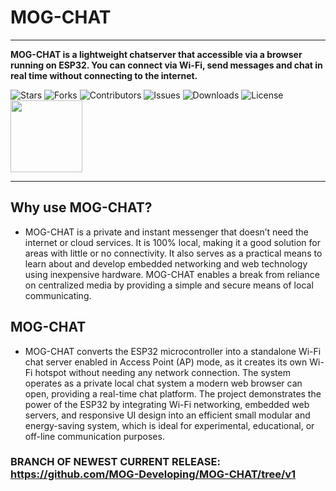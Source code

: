 # MOG-CHAT
---
**MOG-CHAT is a lightweight chatserver that accessible via a browser running on ESP32. You can connect via Wi-Fi, send messages and chat in real time without connecting to the internet.**

![Stars](https://img.shields.io/github/stars/MOG-Developing/MOG-CHAT?style=social) ![Forks](https://img.shields.io/github/forks/MOG-Developing/MOG-CHAT?style=social) ![Contributors](https://img.shields.io/github/contributors/MOG-Developing/MOG-CHAT) ![Issues](https://img.shields.io/github/issues/MOG-Developing/MOG-CHAT) ![Downloads](https://img.shields.io/github/downloads/MOG-Developing/MOG-CHAT/total) ![License](https://img.shields.io/github/license/MOG-Developing/MOG-CHAT)
<img src="https://github.com/user-attachments/assets/96a6dbb6-b029-43dd-9dbb-548c1155ee85" width="115" />

---

## Why use MOG-CHAT?
- MOG-CHAT is a private and instant messenger that doesn’t need the internet or cloud services. It is 100% local, making it a good solution for areas with little or no connectivity. It also serves as a practical means to learn about and develop embedded networking and web technology using inexpensive hardware. MOG-CHAT enables a break from reliance on centralized media by providing a simple and secure means of local communicating.

## MOG-CHAT
- MOG-CHAT converts the ESP32 microcontroller into a standalone Wi-Fi chat server enabled in Access Point (AP) mode, as it creates its own Wi-Fi hotspot without needing any network connection. The system operates as a private local chat system a modern web browser can open, providing a real-time chat platform. The project demonstrates the power of the ESP32 by integrating Wi-Fi networking, embedded web servers, and responsive UI design into an efficient small modular and energy-saving system, which is ideal for experimental, educational, or off-line communication purposes.

### BRANCH OF NEWEST CURRENT RELEASE: https://github.com/MOG-Developing/MOG-CHAT/tree/v1
